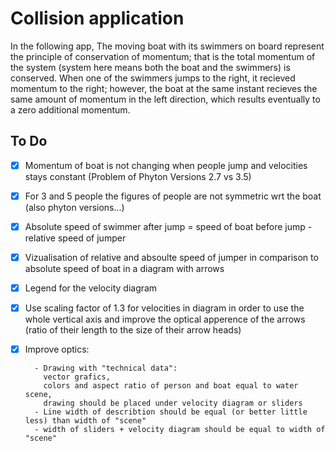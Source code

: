 # Collision application

In the following app, The moving boat with its swimmers on board represent the principle of conservation of momentum; 
that is the total momentum of the system (system here means both the boat and the swimmers) is conserved. 
When one of the swimmers jumps to the right, it recieved momentum to the right; 
however, the boat at the same instant recieves the same amount of momentum in the left direction, which results eventually to a zero additional momentum. 


## To Do
- [x] Momentum of boat is not changing when people jump and velocities stays constant (Problem of Phyton Versions 2.7 vs 3.5)
- [x] For 3 and 5 people the figures of people are not symmetric wrt the boat (also phyton versions...)
- [x] Absolute speed of swimmer after jump = speed of boat before jump - relative speed of jumper
- [x] Vizualisation of relative and absoulte speed of jumper in comparison to absolute speed of boat in a diagram with arrows
- [x] Legend for the velocity diagram 
- [x] Use scaling factor of 1.3 for velocities in diagram in order to use the whole vertical axis and improve the optical apperence of the arrows (ratio of their length to the size of their arrow heads)
- [x] Improve optics:

        - Drawing with "technical data": 
          vector grafics, 
          colors and aspect ratio of person and boat equal to water scene,
          drawing should be placed under velocity diagram or sliders
        - Line width of describtion should be equal (or better little less) than width of "scene"
        - width of sliders + velocity diagram should be equal to width of "scene"
        
